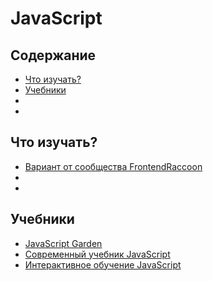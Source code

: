 # JavaScript

## Содержание
* [Что изучать?](#Что-изучать)
* [Учебники](#Учебники)
* []()
* []()

## Что изучать?
* [Вариант от сообщества FrontendRaccoon](https://vk.com/wall-97408246_5544)
* []()
* []()

## Учебники
* [JavaScript Garden](http://shamansir.github.io/JavaScript-Garden/)
* [Современный учебник JavaScript](http://learn.javascript.ru/)
* [Интерактивное обучение JavaScript](http://nodeschool.io/ru/)